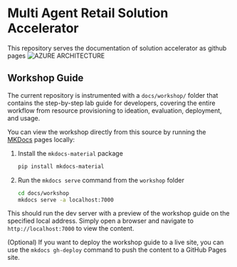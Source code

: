 
# Multi Agent Retail Solution Accelerator
This repository serves the documentation of solution accelerator as github pages
![AZURE ARCHITECTURE](https://github.com/user-attachments/assets/208f82c5-e03d-448f-abb6-865bbeadbdbf)

## Workshop Guide
The current repository is instrumented with a `docs/workshop/` folder that contains the step-by-step lab guide for developers, covering the entire workflow from resource provisioning to ideation, evaluation, deployment, and usage.

You can view the workshop directly from this source by running the [MKDocs](https://www.mkdocs.org/) pages locally:

1. Install the `mkdocs-material` package

    ```bash
    pip install mkdocs-material
    ```

2. Run the `mkdocs serve` command from the `workshop` folder

    ```bash
    cd docs/workshop
    mkdocs serve -a localhost:7000
    ```

This should run the dev server with a preview of the workshop guide on the specified local address. Simply open a browser and navigate to `http://localhost:7000` to view the content.

(Optional) If you want to deploy the workshop guide to a live site, you can use the `mkdocs gh-deploy` command to push the content to a GitHub Pages site.